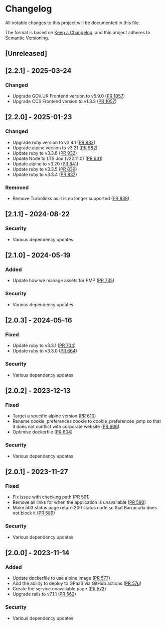 # Changelog

All notable changes to this project will be documented in this file.

The format is based on [Keep a Changelog](https://keepachangelog.com/en/1.1.0/),
and this project adheres to [Semantic Versioning](https://semver.org/spec/v2.0.0.html).

## [Unreleased]

## [2.2.1] - 2025-03-24

### Changed

- Upgrade GOV.UK Frontend version to v5.9.0 ([PR 1057](https://github.com/Crown-Commercial-Service/pmp-idam/pull/1057))
- Upgrade CCS Frontend version to v1.3.3 ([PR 1057](https://github.com/Crown-Commercial-Service/pmp-idam/pull/1057))

## [2.2.0] - 2025-01-23

### Changed

- Upgrade ruby version to v3.4.1 ([PR 982](https://github.com/Crown-Commercial-Service/pmp-idam/pull/982))
- Upgrade alpine version to v3.21 ([PR 982](https://github.com/Crown-Commercial-Service/pmp-idam/pull/982))
- Update ruby to v3.3.6 ([PR 932](https://github.com/Crown-Commercial-Service/pmp-idam/pull/932))
- Update Node to LTS Jod (v22.11.0) ([PR 931](https://github.com/Crown-Commercial-Service/pmp-idam/pull/931))
- Update alpine to v3.20 ([PR 841](https://github.com/Crown-Commercial-Service/pmp-idam/pull/841))
- Update ruby to v3.3.5 ([PR 839](https://github.com/Crown-Commercial-Service/pmp-idam/pull/839))
- Update ruby to v3.3.4 ([PR 837](https://github.com/Crown-Commercial-Service/pmp-idam/pull/837))

### Removed

- Remove Turbolinks as it is no longer supported ([PR 838](https://github.com/Crown-Commercial-Service/pmp-idam/pull/838))

## [2.1.1] - 2024-08-22

### Security

- Various dependency updates

## [2.1.0] - 2024-05-19

### Added

- Update how we manage assets for PMP ([PR 735](https://github.com/Crown-Commercial-Service/pmp-idam/pull/735))

### Security

- Various dependency updates

## [2.0.3] - 2024-05-16

### Fixed

- Update ruby to v3.3.1 ([PR 704](https://github.com/Crown-Commercial-Service/pmp-idam/pull/704))
- Update ruby to v3.3.0 ([PR 664](https://github.com/Crown-Commercial-Service/pmp-idam/pull/664))

### Security

- Various dependency updates

## [2.0.2] - 2023-12-13

### Fixed

- Target a specific alpine version ([PR 610](https://github.com/Crown-Commercial-Service/pmp-idam/pull/610))
- Rename cookie_preferences cookie to cookie_preferences_pmp so that it does not conflict with corporate website ([PR 606](https://github.com/Crown-Commercial-Service/pmp-idam/pull/606))
- Optimise dockerfile ([PR 604](https://github.com/Crown-Commercial-Service/pmp-idam/pull/604))

### Security

- Various dependency updates

## [2.0.1] - 2023-11-27

### Fixed

- Fix issue with checking path ([PR 591](https://github.com/Crown-Commercial-Service/pmp-idam/pull/591))
- Remove all links for when the application is unavailable ([PR 590](https://github.com/Crown-Commercial-Service/pmp-idam/pull/590))
- Make 503 status page return 200 status code so that Barracuda does not block it ([PR 589](https://github.com/Crown-Commercial-Service/pmp-idam/pull/589))

### Security

- Various dependency updates

## [2.0.0] - 2023-11-14

### Added

- Update dockerfile to use alpine image ([PR 577](https://github.com/Crown-Commercial-Service/pmp-idam/pull/577))
- Add the ability to deploy to GPaaS via GitHub actions ([PR 576](https://github.com/Crown-Commercial-Service/pmp-idam/pull/576))
- Create the service unavailable page ([PR 573](https://github.com/Crown-Commercial-Service/pmp-idam/pull/573))
- Upgrade rails to v7.1.1 ([PR 562](https://github.com/Crown-Commercial-Service/pmp-idam/pull/562))

### Security

- Various dependency updates
